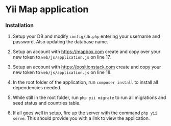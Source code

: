 # Yii Map application

### Installation
1. Setup your DB and modify `config/db.php` entering your username and password. Also updating the database name.

2. Setup an account with https://mapbox.com create and copy over your new token to `web/js/application.js` on line 17. 

3. Setup an account with https://positionstack.com create and copy your new token to `web/js/application.js` on line 18.

4. In the root folder of the application, run `composer install` to install all dependencies needed.

5. While still in the root folder, run `php yii migrate` to run all migrations and seed status and countries table.

6. If all goes well in setup, fire up the server with the command `php yii serve`. This should provide you with a link to view the application.